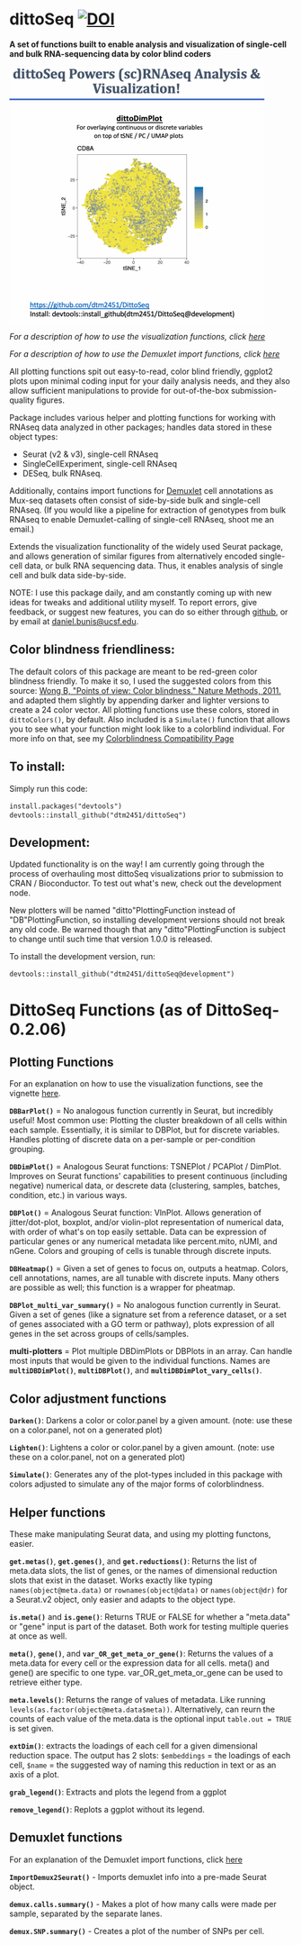 # dittoSeq [![DOI](https://zenodo.org/badge/DOI/10.5281/zenodo.2577576.svg)](https://doi.org/10.5281/zenodo.2577576)

**A set of functions built to enable analysis and visualization of single-cell and bulk RNA-sequencing data by color blind coders**

![Overview](Vignette/dittoSeq.gif)

*For a description of how to use the visualization functions, click [here](Vignette)*

*For a description of how to use the Demuxlet import functions, click [here](Demuxlet-Vignette)*

All plotting functions spit out easy-to-read, color blind friendly, ggplot2 plots upon minimal coding input for your daily analysis needs, and they also allow sufficient manipulations to provide for out-of-the-box submission-quality figures.

Package includes various helper and plotting functions for working with RNAseq data analyzed in other packages; handles data stored in these object types:

- Seurat (v2 & v3), single-cell RNAseq
- SingleCellExperiment, single-cell RNAseq
- DESeq, bulk RNAseq.

Additionally, contains import functions for [Demuxlet](https://github.com/statgen/demuxlet) cell annotations as Mux-seq datasets often consist of side-by-side bulk and single-cell RNAseq.  (If you would like a pipeline for extraction of genotypes from bulk RNAseq to enable Demuxlet-calling of single-cell RNAseq, shoot me an email.)

Extends the visualization functionality of the widely used Seurat package, and allows generation of similar figures from alternatively encoded single-cell data, or bulk RNA sequencing data. Thus, it enables analysis of single cell and bulk data side-by-side.

NOTE: I use this package daily, and am constantly coming up with new ideas for tweaks and additional utility myself.  To report errors, give feedback, or suggest new features, you can do so either through [github](https://github.com/dtm2451/DittoSeq/issues), or by email at <daniel.bunis@ucsf.edu>.

## Color blindness friendliness:

The default colors of this package are meant to be red-green color blindness friendly.  To make it so, I used the suggested colors from this source: [Wong B, "Points of view: Color blindness." Nature Methods, 2011.](https://www.nature.com/articles/nmeth.1618) and adapted them slightly by appending darker and lighter versions to create a 24 color vector.  All plotting functions use these colors, stored in `dittoColors()`, by default.  Also included is a `Simulate()` function that allows you to see what your function might look like to a colorblind individual.  For more info on that, see my [Colorblindness Compatibility Page](ColorblindCompatibility)

## To install:

Simply run this code:

```
install.packages("devtools")
devtools::install_github("dtm2451/dittoSeq")
```

## Development:

Updated functionality is on the way!  I am currently going through the process of overhauling most dittoSeq visualizations prior to submission to CRAN / Bioconductor.  To test out what's new, check out the development node.

New plotters will be named "ditto"PlottingFunction instead of "DB"PlottingFunction, so installing development versions should not break any old code.  Be warned though that any "ditto"PlottingFunction is subject to change until such time that version 1.0.0 is released.

To install the development version, run:

```
devtools::install_github("dtm2451/dittoSeq@development")
```

# DittoSeq Functions (as of DittoSeq-0.2.06)

## Plotting Functions

For an explanation on how to use the visualization functions, see the vignette [here](Vignette).

**`DBBarPlot()`** = No analogous function currently in Seurat, but incredibly useful! Most common use: Plotting the cluster breakdown of all cells within each sample. Essentially, it is similar to DBPlot, but for discrete variables. Handles plotting of discrete data on a per-sample or per-condition grouping.

**`DBDimPlot()`** = Analogous Seurat functions: TSNEPlot / PCAPlot / DimPlot.  Improves on Seurat functions' capabilities to present continuous (including negative) numerical data, or descrete data (clustering, samples, batches, condition, etc.) in various ways.

**`DBPlot()`** = Analogous Seurat function: VlnPlot. Allows generation of jitter/dot-plot, boxplot, and/or violin-plot representation of numerical data, with order of what's on top easily settable. Data can be expression of particular genes or any numerical metadata like percent.mito, nUMI, and nGene.  Colors and grouping of cells is tunable through discrete inputs.

**`DBHeatmap()`** = Given a set of genes to focus on, outputs a heatmap.  Colors, cell annotations, names, are all tunable with discrete inputs.  Many others are possible as well; this function is a wrapper for pheatmap.

**`DBPlot_multi_var_summary()`** = No analogous function currently in Seurat.  Given a set of genes (like a signature set from a reference dataset, or a set of genes associated with a GO term or pathway), plots expression of all genes in the set across groups of cells/samples.

**multi-plotters** = Plot multiple DBDimPlots or DBPlots in an array.  Can handle most inputs that would be given to the individual functions.  Names are **`multiDBDimPlot()`**, **`multiDBPlot()`**, and **`multiDBDimPlot_vary_cells()`**.

## Color adjustment functions

**`Darken()`**: Darkens a color or color.panel by a given amount. (note: use these on a color.panel, not on a generated plot)

**`Lighten()`**: Lightens a color or color.panel by a given amount. (note: use these on a color.panel, not on a generated plot)

**`Simulate()`**: Generates any of the plot-types included in this package with colors adjusted to simulate any of the major forms of colorblindness.

## Helper functions

These make manipulating Seurat data, and using my plotting functons, easier.

**`get.metas()`**, **`get.genes()`**, and **`get.reductions()`**: Returns the list of meta.data slots, the list of genes, or the names of dimensional reduction slots that exist in the dataset.  Works exactly like typing `names(object@meta.data)` or `rownames(object@data)` or `names(object@dr)` for a Seurat.v2 object, only easier and adapts to the object type.

**`is.meta()`** and **`is.gene()`**: Returns TRUE or FALSE for whether a "meta.data" or "gene" input is part of the dataset.  Both work for testing multiple queries at once as well.

**`meta()`**, **`gene()`**, and **`var_OR_get_meta_or_gene()`**: Returns the values of a meta.data for every cell or the expression data for all cells.  meta() and gene() are specific to one type. var_OR_get_meta_or_gene can be used to retrieve either type.

**`meta.levels()`**: Returns the range of values of metadata. Like running `levels(as.factor(object@meta.data$meta))`. Alternatively, can reurn the counts of each value of the meta.data is the optional input `table.out = TRUE` is set given.

**`extDim()`**: extracts the loadings of each cell for a given dimensional reduction space.  The output has 2 slots: `$embeddings` = the loadings of each cell, `$name` = the suggested way of naming this reduction in text or as an axis of a plot.

**`grab_legend()`**: Extracts and plots the legend from a ggplot

**`remove_legend()`**: Replots a ggplot without its legend.

## Demuxlet functions

For an explanation of the Demuxlet import functions, click [here](Demuxlet-Vignette)

**`ImportDemux2Seurat()`** - Imports demuxlet info into a pre-made Seurat object.

**`demux.calls.summary()`** - Makes a plot of how many calls were made per sample, separated by the separate lanes.

**`demux.SNP.summary()`** - Creates a plot of the number of SNPs per cell.

